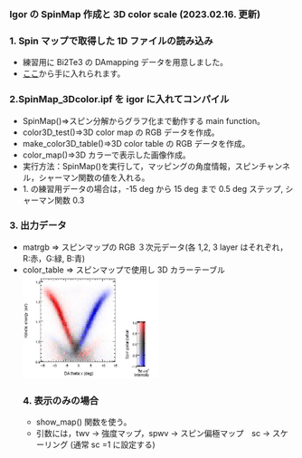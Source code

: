 
<h3>Igor の SpinMap 作成と 3D color scale (2023.02.16. 更新)</h3>

<h3>1. Spin マップで取得した 1D ファイルの読み込み</h3>
<ul>
<li>練習用に Bi2Te3 の DAmapping データを用意しました。</li>
<li><a href = "https://hiroshimauniv-my.sharepoint.com/:u:/g/personal/kk224_hiroshima-u_ac_jp/EQqBF1VpUotCtRTtvsuZyFYBQzJtYs0sZp752itqqr6zYw?e=Lea4zV" target="_blank">ここ</a>から手に入れられます。</li></ul>

<h3>2.SpinMap_3Dcolor.ipf を igor に入れてコンパイル</h3>
<ul>
<li>SpinMap()=>スピン分解からグラフ化まで動作する main function。</li>
<li>color3D_test()=>3D color map の RGB データを作成。</li>
<li>make_color3D_table()=>3D color table の RGB データを作成。</li>
<li>color_map()=>3D カラーで表示した画像作成。</li>
<li>実行方法：SpinMap()を実行して，マッピングの角度情報，スピンチャンネル，シャーマン関数の値を入れる。</li>
<li>1. の練習用データの場合は，-15 deg から 15 deg まで 0.5 deg ステップ, シャーマン関数 0.3 </li>
</ul>

<h3>3. 出力データ</h3>
<ul> 
<li>matrgb => スピンマップの RGB ３次元データ(各 1,2, 3 layer はそれぞれ，R:赤，G:緑, B:青) </li>
<li>color_table => スピンマップで使用し 3D カラーテーブル</li>
<img src="https://github.com/Hikaribussei-lab/homepage/blob/8bfbfed4cb11402d08ee1f0f2f3430ed6a8cd631/igor_macro/SpinMap3Dcolor/SpinMap_3Dscale.jpg" height="50%" width="50%" />
 
 <h3>4. 表示のみの場合</h3>
<ul> 
<li>show_map() 関数を使う。</li>
<li>引数には，twv → 強度マップ，spwv → スピン偏極マップ　sc → スケーリング (通常 sc =1 に設定する)</li>

</h3>
</ul>
